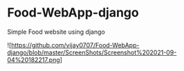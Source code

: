 # Food-WebApp-django
Simple Food website using django 

![https://github.com/vijay0707/Food-WebApp-django/blob/master/ScreenShots/Screenshot%202021-09-04%20182217.png]





